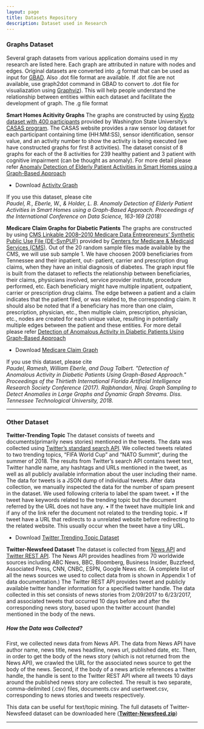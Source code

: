 ```yaml
---
layout: page
title: Datasets Repository
description: Dataset used in Research
---
```


### Graphs Dataset
Several graph datasets from various application domains used in my research are listed here. Each graph are attributed in nature with nodes and edges. Original datasets are converted into .g format that can be used as input for [GBAD](http://users.csc.tntech.edu/~weberle/gbad/). Also .dot file format are available. If .dot file are not available, use graph2dot command in GBAD to convert to .dot file for visualiazation using [Graphviz](http://www.graphviz.org)). This will help people understand the relationship between entities within each dataset and facilitate the development of graph.
The .g file format 

**Smart Homes Acitivity Graphs**
The graphs are constructed by using [Kyoto dataset with 400 participants](http://casas.wsu.edu/datasets/) provided by Washington State University’s [CASAS program](http://casas.wsu.edu). The CASAS website provides a raw sensor log dataset for each participant containing time (HH:MM:SS), sensor identification, sensor value, and an activity number to show the activity is being executed (we have constructed graphs for first 8 activities). The dataset consist of 8 graphs for each of the 8 activities for 239 healthy patient and 3 patient with cognitive impairment (can be thought as anomaly). For more detail please refer [Anomaly Detection of Elderly Patient Activities in Smart Homes using a Graph-Based Approach](https://csce.ucmss.com/cr/books/2018/LFS/CSREA2018/ICD8019.pdf)
<ul>
 <li>Download <a href ="/datasets/smart-home-graphs.zip">Activity Graph</a></li>
</ul>
If you use this dataset, please cite <br/>
<em>Paudel, R., Eberle, W., & Holder, L. B. Anomaly Detection of Elderly Patient Activities in Smart Homes using a Graph-Based Approach. Proceedings of the International Conference on Data Science, 163-169 (2018)</em>

**Medicare Claim Graphs for Diabetic Patients**
The graphs are constructed by using [CMS Linkable 2008–2010 Medicare Data Entrepreneurs’ Synthetic Public Use File (DE-SynPUF)](https://www.cms.gov/Research-Statistics-Data-and-Systems/Downloadable-Public-Use-Files/SynPUFs/DE_Syn_PUF.html) provided by [Centers for Medicare & Medicaid Services (CMS)](https://www.cms.gov). Out of the 20 random sample files made available by the CMS, we will use sub sample 1. We have choosen 2009 beneficiaries from Tennessee and their inpatient, out- patient, carrier and prescription drug claims, when they have an initial diagnosis of diabetes. The graph input file is built from the dataset to reflects the relationship between beneficiaries, their claims, physicians involved, service provider institute, procedure performed, etc. Each beneficiary might have multiple inpatient, outpatient, carrier or prescription drug claims. The edge between a patient and a claim indicates that the patient filed, or was related to, the corresponding claim. It should also be noted that if a beneficiary has more than one claim, prescription, physician, etc., then multiple claim, prescription, physician, etc., nodes are created for each unique value, resulting in potentially multiple edges between the patient and these entities.
For more detail please refer [Detection of Anomalous Activity in Diabetic Patients Using Graph-Based Approach](https://aaai.org/ocs/index.php/FLAIRS/FLAIRS17/paper/view/15455/14978)
<ul>
 <li>Download <a href ="/datasets/carrier_claim.g">Medicare Claim Graph</a></li>
</ul>
If you use this dataset, please cite <br/>
<em>Paudel, Ramesh, William Eberle, and Doug Talbert. "Detection of Anomalous Activity in Diabetic Patients Using Graph-Based Approach." Proceedings of the Thirtieth International Florida Artificial Intelligence Research Society Conference (2017).</em>
<em>Rajbhandari, Niraj. Graph Sampling to Detect Anomalies in Large Graphs and Dynamic Graph Streams. Diss. Tennessee Technological University, 2018.</em>

---

### Other Dataset

**Twitter-Trending Topic**
The dataset consists of tweets and documents(primarily news stories) mentioned in the tweets.
The data was collected using [Twitter’s standard search API](https://dev.twitter.com/rest/public). We
collected tweets related to two trending topics, “FIFA World Cup” and “NATO Summit”, during the summer of 2018. The results from Twitter’s search API contains tweet text, Twitter handle name, any hashtags and URLs mentioned in the tweet, as well as all publicly available information about the user including their name. The data for tweets is a JSON dump of individual tweets. After data collection, we manually inspected the data for the number of spam present in the dataset. We used following criteria to label the spam tweet.
• If the tweet have keywords related to the trending topic but the document referred by the URL does not have any.
• If the tweet have multiple link and if any of the link refer the document not related to the trending topic.
• If tweet have a URL that redirects to a unrelated website before redirecting to the related website. This usually occur when the tweet have a tiny URL.
<ul>
 <li>Download <a href ="/datasets/trending-topic.zip">Twitter Trending Topic Dataset</a></li>
</ul>

**Twitter-Newsfeed Dataset**
The dataset is collected from [News API](https://newsapi.org/) and [Twitter REST API](https://dev.twitter.com/rest/public).
The News API provides headlines from 70 worldwide sources including ABC News, BBC,
Bloomberg, Business Insider, Buzzfeed, Associated Press, CNN, CNBC, ESPN, Google News etc.
(A complete list of all the news sources we used to collect data from is shown in Appendix 1 of data documentation.) The
Twitter REST API provides tweet and publicly available twitter handler information for a specified
twitter handle.
The data collected in this set consists of news stories from 2/09/2017 to 6/23/2017, and associated
tweets that occurred 10 days before and after the corresponding news story, based upon the twitter
account (handle) mentioned in the body of the news.  

<h5>How the Data was Collected?</h5>

First, we collected news data from News API. The data from News API have author name, news
title, news headline, news url, published date, etc. Then, in order to get the body of the news story
(which is not returned from the News API), we crawled the URL for the associated news source
to get the body of the news.
Second, if the body of a news article references a twitter handle, the handle is sent to the Twitter
REST API where all tweets 10 days around the published news story are collected.
The result is two separate, comma-delimited (.csv) files, documents.csv and usertweet.csv,
corresponding to news stories and tweets respectively.

This data can be useful for text/topic mining.
The full datasets of Twitter-Newsfeed dataset can be downloaded here (**[Twitter-Newsfeed.zip](/datasets/Twitter-Newsfeed.zip)**)

---


